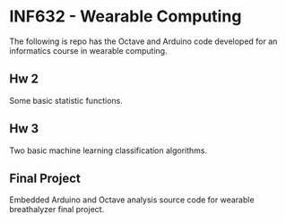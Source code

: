# INF632 - Wearable Computing
The following is repo has the Octave and Arduino code developed for an informatics course in wearable computing.

## Hw 2
Some basic statistic functions.

## Hw 3
Two basic machine learning classification algorithms.

## Final Project
Embedded Arduino and Octave analysis source code for wearable breathalyzer final project.
